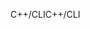 <span data-ttu-id="94b2e-101">C++/CLI</span><span class="sxs-lookup"><span data-stu-id="94b2e-101">C++/CLI</span></span>